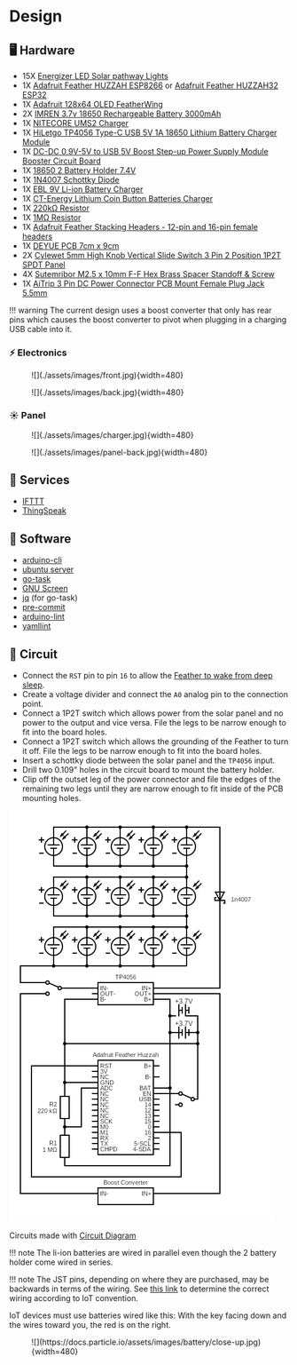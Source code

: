 # Design

## :desktop_computer: Hardware
- 15X [Energizer LED Solar pathway Lights][1]
- 1X [Adafruit Feather HUZZAH ESP8266][2] or [Adafruit Feather HUZZAH32 ESP32][24]
- 1X [Adafruit 128x64 OLED FeatherWing][3]
- 2X [IMREN 3.7v 18650 Rechargeable Battery 3000mAh][4]
- 1X [NITECORE UMS2 Charger][5]
- 1X [HiLetgo TP4056 Type-C USB 5V 1A 18650 Lithium Battery Charger Module][6]
- 1X [DC-DC 0.9V-5V to USB 5V Boost Step-up Power Supply Module Booster Circuit Board][7]
- 1X [18650 2 Battery Holder 7.4V][8]
- 1X [1N4007 Schottky Diode][9]
- 1X [EBL 9V Li-ion Battery Charger][10]
- 1X [CT-Energy Lithium Coin Button Batteries Charger][11]
- 1X [220kΩ Resistor][13]
- 1X [1MΩ Resistor][13]
- 1X [Adafruit Feather Stacking Headers - 12-pin and 16-pin female headers][18]
- 1X [DEYUE PCB 7cm x 9cm][19]
- 2X [Cylewet 5mm High Knob Vertical Slide Switch 3 Pin 2 Position 1P2T SPDT Panel][20]
- 4X [Sutemribor M2.5 x 10mm F-F Hex Brass Spacer Standoff & Screw][21]
- 1X [AiTrip 3 Pin DC Power Connector PCB Mount Female Plug Jack 5.5mm][22]

!!! warning
    The current design uses a boost converter that only has rear pins which
    causes the boost converter to pivot when plugging in a charging USB cable
    into it.

### :zap: Electronics

<figure Markdown>
  ![](./assets/images/front.jpg){width=480}
</figure>

<figure Markdown>
  ![](./assets/images/back.jpg){width=480}
</figure>

### :sunny: Panel

<figure Markdown>
  ![](./assets/images/charger.jpg){width=480}
</figure>

<figure Markdown>
  ![](./assets/images/panel-back.jpg){width=480}
</figure>

## :robot: Services
- [IFTTT](https://ifttt.com/)
- [ThingSpeak](https://thingspeak.com/)

## :floppy_disk: Software
- [arduino-cli](https://arduino.github.io/arduino-cli/latest/installation)
- [ubuntu server](https://ubuntu.com/download/server)
- [go-task](https://github.com/go-task/task)
- [GNU Screen](https://www.gnu.org/software/screen/)
- [jq](https://stedolan.github.io/jq) (for go-task)
- [pre-commit](https://pre-commit.com/)
- [arduino-lint](https://arduino.github.io/arduino-lint/)
- [yamllint](https://github.com/adrienverge/yamllint)

## :electric_plug: Circuit

- Connect the `RST` pin to pin `16` to allow the [Feather to wake from deep sleep][16].
- Create a voltage divider and connect the `A0` analog pin to the connection
  point.
- Connect a 1P2T switch which allows power from the solar panel and no power to
  the output and vice versa. File the legs to be narrow enough to fit into the
  board holes.
- Connect a 1P2T switch which allows the grounding of the Feather to turn it
  off. File the legs to be narrow enough to fit into the board holes.
- Insert a schottky diode between the solar panel and the `TP4056` input.
- Drill two 0.109" holes in the circuit board to mount the battery holder.
- Clip off the outset leg of the power connector and file the edges of the
  remaining two legs until they are narrow enough to fit inside of the
  PCB mounting holes.

![](./assets/images/circuit.png)

Circuits made with [Circuit Diagram](https://www.circuit-diagram.org/)

!!! note
    The li-ion batteries are wired in parallel even though the 2 battery holder
    come wired in series.

!!! note
    The JST pins, depending on where they are purchased, may be backwards in
    terms of the wiring. See [this link][23] to determine the correct wiring
    according to IoT convention.

IoT devices must use batteries wired like this: With the key facing down and
the wires toward you, the red is on the right.

<figure Markdown>
  ![](https://docs.particle.io/assets/images/battery/close-up.jpg){width=480}
</figure>

[1]: https://outdoorsolaroutlet.com/products/new-led-energizer-10pack-solar-pathway-lights-outdoor-stainless-steel-bronze
[2]: https://learn.adafruit.com/adafruit-feather-huzzah-esp8266/
[3]: https://www.adafruit.com/product/4650
[4]: https://www.amazon.com/gp/product/B09L5M1WN6/
[5]: https://www.amazon.com/gp/product/B07JN49XYM/
[6]: https://www.amazon.com/gp/product/B07PKND8KG/
[7]: https://www.amazon.com/gp/product/B07QKYHFJB/
[8]: https://www.amazon.com/gp/product/B08B86KHB2/
[9]: https://www.amazon.com/gp/product/B07Q5FZR7X/
[10]: https://www.amazon.com/gp/product/B00HV4KFSA/
[11]: https://www.amazon.com/gp/product/B088ZB9YZT/
[12]: https://www.adafruit.com/product/1578
[13]: https://www.amazon.com/gp/product/B072BL2VX1/
[14]: https://www.amazon.com/gp/product/B07NWD5NTN/
[15]: https://www.amazon.com/gp/product/B01N6ROMW3/
[16]: https://learnarduinonow.com/2018/07/05/esp8266-deep-sleep-mode.html
[17]: https://www.amazon.com/dp/B07PCJP9DY/
[18]: https://www.amazon.com/dp/B01ABIT8FI/
[19]: https://www.amazon.com/dp/B07FFDFLZ3/
[20]: https://www.amazon.com/dp/B07FVM3XYR/
[21]: https://www.amazon.com/dp/B075K3QBMX/
[22]: https://www.amazon.com/dp/B081DYQSC9/
[23]: https://docs.particle.io/tutorials/learn-more/batteries/
[24]: https://www.adafruit.com/product/3405
